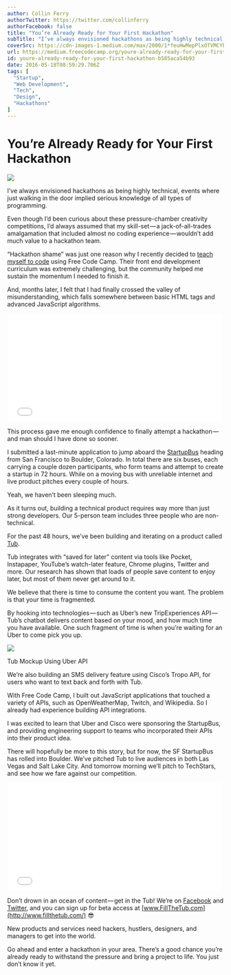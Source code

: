 ```yaml
---
author: Collin Ferry
authorTwitter: https://twitter.com/collinferry
authorFacebook: false
title: "You’re Already Ready for Your First Hackathon"
subTitle: "I’ve always envisioned hackathons as being highly technical, events where just walking in the door implied serious knowledge of all types..."
coverSrc: https://cdn-images-1.medium.com/max/2000/1*feuHwMepPlxOTVMCYb-gyA.png
url: https://medium.freecodecamp.org/youre-already-ready-for-your-first-hackathon-b585aca54b93
id: youre-already-ready-for-your-first-hackathon-b585aca54b93
date: 2016-05-18T08:59:29.706Z
tags: [
  "Startup",
  "Web Development",
  "Tech",
  "Design",
  "Hackathons"
]
---
```

# You’re Already Ready for Your First Hackathon







![](https://cdn-images-1.medium.com/max/2000/1*feuHwMepPlxOTVMCYb-gyA.png)







I’ve always envisioned hackathons as being highly technical, events where just walking in the door implied serious knowledge of all types of programming.

Even though I’d been curious about these pressure-chamber creativity competitions, I’d always assumed that my skill-set — a jack-of-all-trades amalgamation that included almost no coding experience — wouldn’t add much value to a hackathon team.

“Hackathon shame” was just one reason why I recently decided to [teach myself to code](https://medium.freecodecamp.com/how-long-does-free-code-camp-take-f986202346ef#.b2bc3kgpf) using Free Code Camp. Their front end development curriculum was extremely challenging, but the community helped me sustain the momentum I needed to finish it.

And, months later, I felt that I had finally crossed the valley of misunderstanding, which falls somewhere between basic HTML tags and advanced JavaScript algorithms.





<iframe width="500" height="250" src="/media/039ed03db5ff031a2d6f9ba99407b386?postId=b585aca54b93" data-media-id="039ed03db5ff031a2d6f9ba99407b386" allowfullscreen="" frameborder="0"></iframe>





This process gave me enough confidence to finally attempt a hackathon — and man should I have done so sooner.

I submitted a last-minute application to jump aboard the [StartupBus](http://northamerica.startupbus.com/) heading from San Francisco to Boulder, Colorado. In total there are six buses, each carrying a couple dozen participants, who form teams and attempt to create a startup in 72 hours. While on a moving bus with unreliable internet and live product pitches every couple of hours.

Yeah, we haven’t been sleeping much.

As it turns out, building a technical product requires way more than just strong developers. Our 5-person team includes three people who are non-technical.

For the past 48 hours, we’ve been building and iterating on a product called [Tub](http://www.fillthetub.com).

Tub integrates with “saved for later” content via tools like Pocket, Instapaper, YouTube’s watch-later feature, Chrome plugins, Twitter and more. Our research has shown that loads of people save content to enjoy later, but most of them never get around to it.

We believe that there is time to consume the content you want. The problem is that your time is fragmented.

By hooking into technologies — such as Uber’s new TripExperiences API — Tub’s chatbot delivers content based on your mood, and how much time you have available. One such fragment of time is when you’re waiting for an Uber to come pick you up.



![](https://cdn-images-1.medium.com/max/1600/1*YNnBmVHgvHAuv_n8ydlcbQ.gif)

Tub Mockup Using Uber API



We’re also building an SMS delivery feature using Cisco’s Tropo API, for users who want to text back and forth with Tub.

With Free Code Camp, I built out JavaScript applications that touched a variety of APIs, such as OpenWeatherMap, Twitch, and Wikipedia. So I already had experience building API integrations.

I was excited to learn that Uber and Cisco were sponsoring the StartupBus, and providing engineering support to teams who incorporated their APIs into their product idea.

There will hopefully be more to this story, but for now, the SF StartupBus has rolled into Boulder. We’ve pitched Tub to live audiences in both Las Vegas and Salt Lake City. And tomorrow morning we’ll pitch to TechStars, and see how we fare against our competition.





<iframe width="500" height="250" src="/media/0b7a2fba4fc5525a762076a7ef4dd8b2?postId=b585aca54b93" data-media-id="0b7a2fba4fc5525a762076a7ef4dd8b2" allowfullscreen="" frameborder="0"></iframe>





Don’t drown in an ocean of content — get in the Tub! We’re on [Facebook](https://www.facebook.com/intothetub/) and [Twitter](https://twitter.com/fillthetub), and you can sign up for beta access at [www.FillTheTub.com](http://www.fillthetub.com/) 😎

New products and services need hackers, hustlers, designers, and managers to get into the world.

Go ahead and enter a hackathon in your area. There’s a good chance you’re already ready to withstand the pressure and bring a project to life. You just don’t know it yet.









